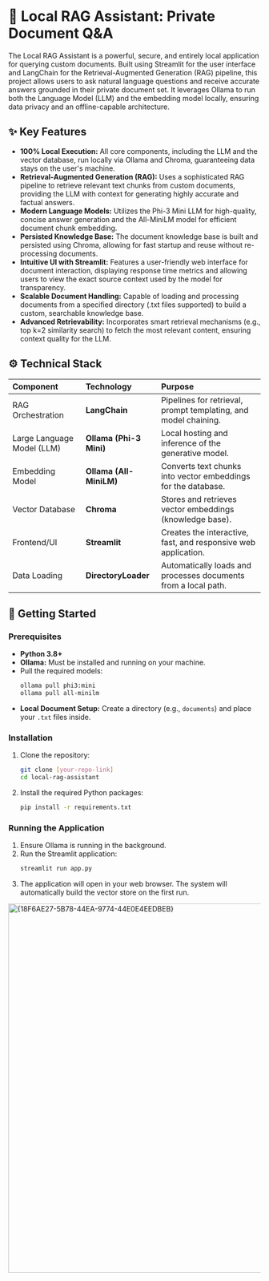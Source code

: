 # 🧠 Local RAG Assistant: Private Document Q&A

The Local RAG Assistant is a powerful, secure, and entirely local application for querying custom documents. Built using Streamlit for the user interface and LangChain for the Retrieval-Augmented Generation (RAG) pipeline, this project allows users to ask natural language questions and receive accurate answers grounded in their private document set. It leverages Ollama to run both the Language Model (LLM) and the embedding model locally, ensuring data privacy and an offline-capable architecture.

## ✨ Key Features

*   **100% Local Execution:** All core components, including the LLM and the vector database, run locally via Ollama and Chroma, guaranteeing data stays on the user's machine.
*   **Retrieval-Augmented Generation (RAG):** Uses a sophisticated RAG pipeline to retrieve relevant text chunks from custom documents, providing the LLM with context for generating highly accurate and factual answers.
*   **Modern Language Models:** Utilizes the Phi-3 Mini LLM for high-quality, concise answer generation and the All-MiniLM model for efficient document chunk embedding.
*   **Persisted Knowledge Base:** The document knowledge base is built and persisted using Chroma, allowing for fast startup and reuse without re-processing documents.
*   **Intuitive UI with Streamlit:** Features a user-friendly web interface for document interaction, displaying response time metrics and allowing users to view the exact source context used by the model for transparency.
*   **Scalable Document Handling:** Capable of loading and processing documents from a specified directory (.txt files supported) to build a custom, searchable knowledge base.
*   **Advanced Retrievability:** Incorporates smart retrieval mechanisms (e.g., top k=2 similarity search) to fetch the most relevant content, ensuring context quality for the LLM.

## ⚙️ Technical Stack

| Component | Technology | Purpose |
| :--- | :--- | :--- |
| RAG Orchestration | **LangChain** | Pipelines for retrieval, prompt templating, and model chaining. |
| Large Language Model (LLM) | **Ollama (Phi-3 Mini)** | Local hosting and inference of the generative model. |
| Embedding Model | **Ollama (All-MiniLM)** | Converts text chunks into vector embeddings for the database. |
| Vector Database | **Chroma** | Stores and retrieves vector embeddings (knowledge base). |
| Frontend/UI | **Streamlit** | Creates the interactive, fast, and responsive web application. |
| Data Loading | **DirectoryLoader** | Automatically loads and processes documents from a local path. |

## 🚀 Getting Started

### Prerequisites

*   **Python 3.8+**
*   **Ollama:** Must be installed and running on your machine.
*   Pull the required models:
    ```bash
    ollama pull phi3:mini
    ollama pull all-minilm
    ```
*   **Local Document Setup:** Create a directory (e.g., `documents`) and place your `.txt` files inside.

### Installation

1.  Clone the repository:
    ```bash
    git clone [your-repo-link]
    cd local-rag-assistant
    ```
2.  Install the required Python packages:
    ```bash
    pip install -r requirements.txt
    ```

### Running the Application

1.  Ensure Ollama is running in the background.
2.  Run the Streamlit application:
    ```bash
    streamlit run app.py
    ```
3.  The application will open in your web browser. The system will automatically build the vector store on the first run.
<img width="1857" height="737" alt="{18F6AE27-5B78-44EA-9774-44E0E4EEDBEB}" src="https://github.com/user-attachments/assets/246ab500-ca22-47b0-8d50-822a199d85d5" />

